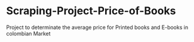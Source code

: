 # Scraping-Project-Price-of-Books
Project to determinate the average price for Printed books and E-books in colombian Market
